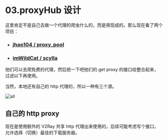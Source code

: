 # 03.proxyHub 设计

这里肯定不是自己去做一个代理的爬虫什么的，而是用现成的。那么现在看了两个项目：

* ### [jhao104 / proxy_pool](https://github.com/jhao104/proxy_pool)

* ### [imWildCat / scylla](https://github.com/imWildCat/scylla)

他们可以去爬免费的代理，然后统一下吧他们的 get proxy 的接口给整合起来，过滤以下再使用。

当然，本地还有自己的 http 代理的，所以一种有三个源。

![all](pics/all.png)

## 自己的 http proxy

现在是使用额外的 V2Ray 共享 http 代理出来使用的，后续可能考虑写个接口，允许选择（切换）最佳的下载服务器。